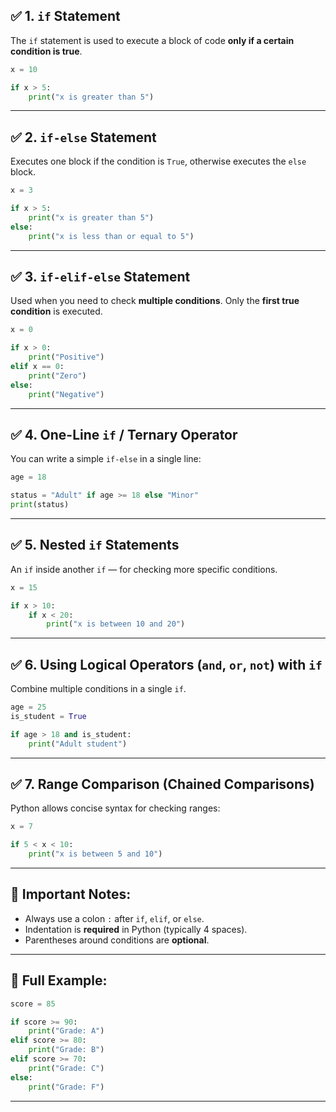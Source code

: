 ## ✅ 1. `if` Statement

The `if` statement is used to execute a block of code **only if a certain condition is true**.

```python
x = 10

if x > 5:
    print("x is greater than 5")
```

---

## ✅ 2. `if-else` Statement

Executes one block if the condition is `True`, otherwise executes the `else` block.

```python
x = 3

if x > 5:
    print("x is greater than 5")
else:
    print("x is less than or equal to 5")
```

---

## ✅ 3. `if-elif-else` Statement

Used when you need to check **multiple conditions**. Only the **first true condition** is executed.

```python
x = 0

if x > 0:
    print("Positive")
elif x == 0:
    print("Zero")
else:
    print("Negative")
```

---

## ✅ 4. One-Line `if` / Ternary Operator

You can write a simple `if-else` in a single line:

```python
age = 18

status = "Adult" if age >= 18 else "Minor"
print(status)
```

---

## ✅ 5. Nested `if` Statements

An `if` inside another `if` — for checking more specific conditions.

```python
x = 15

if x > 10:
    if x < 20:
        print("x is between 10 and 20")
```

---

## ✅ 6. Using Logical Operators (`and`, `or`, `not`) with `if`

Combine multiple conditions in a single `if`.

```python
age = 25
is_student = True

if age > 18 and is_student:
    print("Adult student")
```

---

## ✅ 7. Range Comparison (Chained Comparisons)

Python allows concise syntax for checking ranges:

```python
x = 7

if 5 < x < 10:
    print("x is between 5 and 10")
```

---

## 🛑 Important Notes:

* Always use a colon `:` after `if`, `elif`, or `else`.
* Indentation is **required** in Python (typically 4 spaces).
* Parentheses around conditions are **optional**.

---

## 🎯 Full Example:

```python
score = 85

if score >= 90:
    print("Grade: A")
elif score >= 80:
    print("Grade: B")
elif score >= 70:
    print("Grade: C")
else:
    print("Grade: F")
```

---

